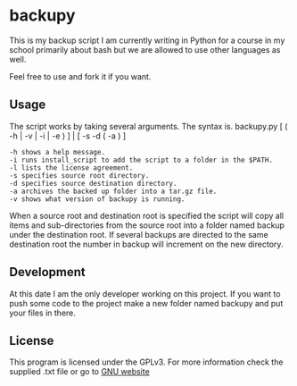 backupy
=======

This is my backup script I am currently writing in Python for a
course in my school primarily about bash but we are allowed to use
other languages as well.

Feel free to use and fork it if you want.

Usage
-----

The script works by taking several arguments. The syntax is.
    backupy.py [ ( -h | -v | -i | -e ) ] | [ -s <source root> -d <destination root> ( -a ) ]
    
    -h shows a help message.
    -i runs install_script to add the script to a folder in the $PATH.
    -l lists the license agreement.
    -s specifies source root directory.
    -d specifies source destination directory.
    -a archives the backed up folder into a tar.gz file.
    -v shows what version of backupy is running.

When a source root and destination root is specified the script will
copy all items and sub-directories from the source root into a folder
named backup<numbeer> under the destination root. If several backups
are directed to the same destination root the number in backup<number>
will increment on the new directory.

Development
-----------

At this date I am the only developer working on this project.
If you want to push some code to the project make a new folder named
backupy<version number> and put your files in there.

License
-------

This program is licensed under the GPLv3.
For more information check the supplied .txt file or go to [GNU website](http://www.gnu.org/licenses/)
